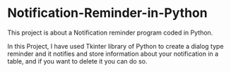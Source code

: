 # Notification-Reminder-in-Python
This project is about a Notification reminder program coded in Python.

In this Project, I have used Tkinter library of Python to create a dialog type reminder and it notifies and store information about your notification in a table, and if you want to delete it you can do so.
